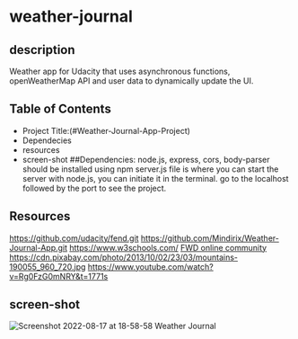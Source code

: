 # weather-journal
## description
Weather app for Udacity that uses asynchronous functions, openWeatherMap API and user data to dynamically update the UI.
## Table of Contents
* Project Title:(#Weather-Journal-App-Project)
* Dependecies
* resources
* screen-shot
##Dependencies:
 node.js, express, cors, body-parser should be installed using npm 
 server.js file is where you can start the server with node.js, you can initiate it in the terminal.
 go to the localhost followed by the port to see the project.
 ## Resources
 https://github.com/udacity/fend.git
 https://github.com/Mindirix/Weather-Journal-App.git
 https://www.w3schools.com/
  [FWD online community](https://nfpdiscussions.udacity.com)
  https://cdn.pixabay.com/photo/2013/10/02/23/03/mountains-190055_960_720.jpg
  https://www.youtube.com/watch?v=Rg0FzG0mNRY&t=1771s
  
  ## screen-shot
  
  ![Screenshot 2022-08-17 at 18-58-58 Weather Journal](https://user-images.githubusercontent.com/108358567/185199264-4f6bd5eb-291c-4dbd-80e7-b4da1383dea0.png)
